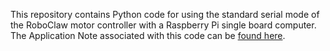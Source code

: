 This repository contains Python code for using the standard serial mode of the RoboClaw motor controller with a Raspberry Pi single
board computer. The Application Note associated with this code can be [found here](https://resources.basicmicro.com/standard-serial-with-the-raspberry-pi-3/).
